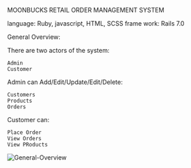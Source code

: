 MOONBUCKS RETAIL ORDER MANAGEMENT SYSTEM

language: Ruby, javascript, HTML, SCSS
frame work: Rails 7.0

General Overview:

There are two actors of the system:

    Admin
    Customer

Admin can Add/Edit/Update/Edit/Delete:

    Customers
    Products
    Orders

Customer can:

    Place Order
    View Orders
    View PRoducts

![General-Overview](https://github.com/omar-khaled-coder/MOONBUCKS/assets/116608064/99d75ad2-536e-4fe1-b9ef-7d73c8ad8829)
